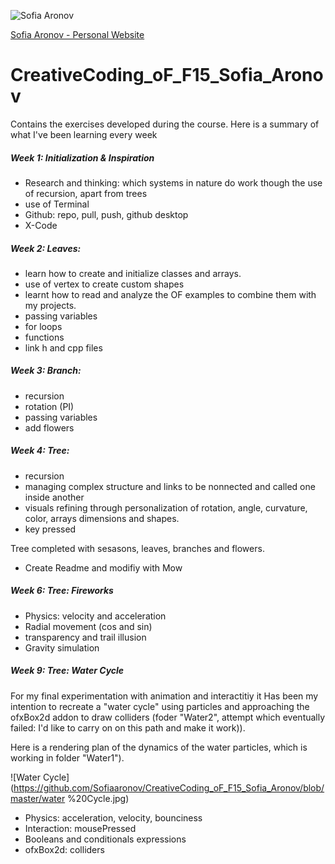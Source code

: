 ![Sofia Aronov](https://github.com/Sofiaaronov/CreativeCoding_oF_F15_Sofia_Aronov/blob/master/Sofia%20Aronov%20Picture.jpg)

[Sofia Aronov - Personal Website](http://sofiaaronov.com) 

# CreativeCoding_oF_F15_Sofia_Aronov
 
 Contains the exercises developed during the course. 
 Here is a summary of what I've been learning every week
 
 

##### Week 1: Initialization & Inspiration 
 
 * Research and thinking: which systems in nature do work though the use of recursion, apart from trees
 * use of Terminal
 * Github: repo, pull, push, github desktop
 * X-Code
 
##### Week 2: Leaves:

*  learn how to create and initialize classes and arrays. 
*  use of vertex to create custom shapes
*  learnt how to read and analyze the OF examples to combine them with my projects.
* passing variables
* for loops
* functions
* link h and cpp files

##### Week 3: Branch:

* recursion
* rotation (PI)
* passing variables
* add flowers

##### Week 4: Tree:

* recursion
* managing complex structure and links to be nonnected and called one inside another
* visuals refining through personalization of rotation, angle, curvature, color, arrays dimensions and shapes.
* key pressed

Tree completed with sesasons, leaves, branches and flowers.

* Create Readme and modifiy with Mow

##### Week 6: Tree: Fireworks

* Physics: velocity and acceleration
* Radial movement (cos and sin)
* transparency and trail illusion
* Gravity simulation


##### Week 9: Tree: Water Cycle

For my final experimentation with animation and interactitiy it Has been my intention to recreate a "water cycle" using particles and approaching the ofxBox2d addon to draw colliders (foder "Water2", attempt which eventually failed: I'd like to carry on on this path and make it work)).

Here is a rendering plan of the dynamics of the water particles, which is working in folder "Water1").


![Water Cycle](https://github.com/Sofiaaronov/CreativeCoding_oF_F15_Sofia_Aronov/blob/master/water %20Cycle.jpg)

* Physics: acceleration, velocity, bounciness
* Interaction: mousePressed
* Booleans and conditionals expressions
* ofxBox2d: colliders


